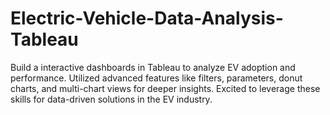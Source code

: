 # Electric-Vehicle-Data-Analysis-Tableau
Build a interactive dashboards in Tableau to analyze EV adoption and performance. Utilized advanced features like filters, parameters, donut charts, and multi-chart views for deeper insights. Excited to leverage these skills for data-driven solutions in the EV industry.
